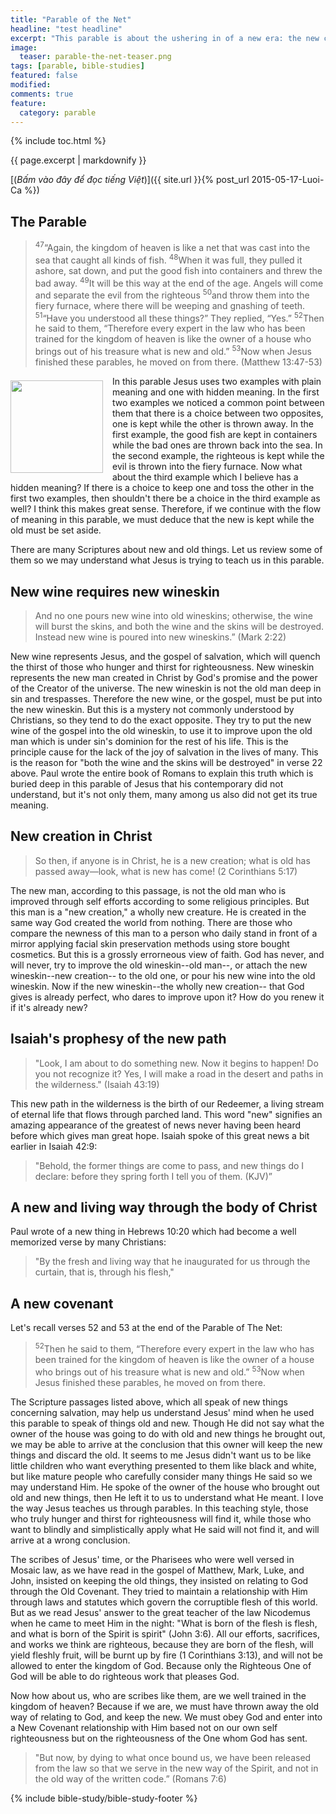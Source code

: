 ```yaml
---
title: "Parable of the Net"
headline: "test headline"
excerpt: "This parable is about the ushering in of a new era: the new covenant between God and Man. (Luke 16:1-8)."
image: 
  teaser: parable-the-net-teaser.png
tags: [parable, bible-studies]
featured: false
modified:
comments: true
feature:
  category: parable
---
```


{% include toc.html %}

{{ page.excerpt | markdownify }}

[(<em>Bấm vào đây để đọc tiếng Việt</em>)]({{ site.url }}{% post_url 2015-05-17-Luoi-Ca %})

## The Parable

> <sup>47</sup>“Again, the kingdom of heaven is like a net that was cast into the sea that caught all kinds of fish. <sup>48</sup>When it was full, they pulled it ashore, sat down, and put the good fish into containers and threw the bad away. <sup>49</sup>It will be this way at the end of the age. Angels will come and separate the evil from the righteous <sup>50</sup>and throw them into the fiery furnace, where there will be weeping and gnashing of teeth. <sup>51</sup>“Have you understood all these things?” They replied, “Yes.” <sup>52</sup>Then he said to them, “Therefore every expert in the law who has been trained for the kingdom of heaven is like the owner of a house who brings out of his treasure what is new and old.” <sup>53</sup>Now when Jesus finished these parables, he moved on from there. (Matthew 13:47-53)

<div>
<p>
<img alt src="{{ site.baseurl }}/assets/images/Fishing-Net-small.jpg" style="border: 0px none; margin: 7px 15px 0px 0px; max-width: 100%; height: 148px; padding: 0px; float: left;">
In this parable Jesus uses two examples with plain meaning and one with hidden meaning. In the first two examples we noticed a common point between them that there is a choice between two opposites, one is kept while the other is thrown away. In the first example, the good fish are kept in containers while the bad ones are thrown back into the sea. In the second example, the righteous is kept while the evil is thrown into the fiery furnace. Now what about the third example which I believe has a hidden meaning? If there is a choice to keep one and toss the other in the first two examples, then shouldn't there be a choice in the third example as well? I think this makes great sense. Therefore, if we continue with the flow of meaning in this parable, we must deduce that the new is kept while the old must be set aside.
</p></div>

There are many Scriptures about new and old things. Let us review some of them so we may understand what Jesus is trying to teach us in this parable.

## New wine requires new wineskin

> And no one pours new wine into old wineskins; otherwise, the wine will burst the skins, and both the wine and the skins will be destroyed. Instead new wine is poured into new wineskins.” (Mark 2:22)

New wine represents Jesus, and the gospel of salvation, which will quench the thirst of those who hunger and thirst for righteousness. New wineskin represents the new man created in Christ by God's promise and the power of the Creator of the universe. The new wineskin is not the old man deep in sin and trespasses. Therefore the new wine, or the gospel, must be put into the new wineskin. But this is a mystery not commonly understood by Christians, so they tend to do the exact opposite. They try to put the new wine of the gospel into the old wineskin, to use it to improve upon the old man which is under sin's dominion for the rest of his life. This is the principle cause for the lack of the joy of salvation in the lives of many. This is the reason for "both the wine and the skins will be destroyed" in verse 22 above. Paul wrote the entire book of Romans to explain this truth which is buried deep in this parable of Jesus that his contemporary did not understand, but it's not only them, many among us also did not get its true meaning.


## New creation in Christ

> So then, if anyone is in Christ, he is a new creation; what is old has passed away—look, what is new has come! (2 Corinthians 5:17)

The new man, according to this passage, is not the old man who is improved through self efforts according to some religious principles. But this man is a "new creation," a wholly new creature. He is created in the same way God created the world from nothing. There are those who compare the newness of this man to a person who daily stand in front of a mirror applying facial skin preservation methods using store bought cosmetics. But this is a grossly errorneous view of faith. God has never, and will never, try to improve the old wineskin--old man--, or attach the new wineskin--new creation-- to the old one, or pour his new wine into the old wineskin. Now if the new wineskin--the wholly new creation-- that God gives is already perfect, who dares to improve upon it? How do you renew it if it's already new?


## Isaiah's prophesy of the new path

> "Look, I am about to do something new. Now it begins to happen! Do you not recognize it? Yes, I will make a road in the desert and paths in the wilderness." (Isaiah 43:19)

This new path in the wilderness is the birth of our Redeemer, a living stream of eternal life that flows through parched land. This word "new" signifies an amazing appearance of the greatest of news never having been heard before which gives man great hope. Isaiah spoke of this great news a bit earlier in Isaiah 42:9:

> "Behold, the former things are come to pass, and new things do I declare: before they spring forth I tell you of them. (KJV)”


## A new and living way through the body of Christ

Paul wrote of a new thing in Hebrews 10:20 which had become a well memorized verse by many Christians:

> "By the fresh and living way that he inaugurated for us through the curtain, that is, through his flesh," 


## A new covenant

Let's recall verses 52 and 53 at the end of the Parable of The Net:

> <sup>52</sup>Then he said to them, “Therefore every expert in the law who has been trained for the kingdom of heaven is like the owner of a house who brings out of his treasure what is new and old.” <sup>53</sup>Now when Jesus finished these parables, he moved on from there.

The Scripture passages listed above, which all speak of new things concerning salvation, may help us understand Jesus' mind when he used this parable to speak of things old and new. Though He did not say what the owner of the house was going to do with old and new things he brought out, we may be able to arrive at the conclusion that this owner will keep the new things and discard the old. It seems to me Jesus didn't want us to be like little children who want everything presented to them like black and white, but like mature people who carefully consider many things He said  so we may understand Him. He spoke of the owner of the house who brought out old and new things, then He left it to us to understand what He meant. I love the way Jesus teaches us through parables. In this teaching style, those who truly hunger and thirst for righteousness will find it, while those who want to blindly and simplistically apply what He said will not find it, and will arrive at a wrong conclusion.

The scribes of Jesus' time, or the Pharisees who were well versed in Mosaic law, as we have read in the gospel of Matthew, Mark, Luke, and John, insisted on keeping the old things, they insisted on relating to God through the Old Covenant. They tried to maintain a relationship with Him through laws and statutes which govern the corruptible flesh of this world. But as we read Jesus' answer to the great teacher of the law Nicodemus when he came to meet Him in the night: <span class="green-letter">"What is born of the flesh is flesh, and what is born of the Spirit is spirit" (John 3:6)</span>. All our efforts, sacrifices, and works we think are righteous, because they are born of the flesh, will yield fleshly fruit, will be burnt up by fire (1 Corinthians 3:13), and will not be allowed to enter the kingdom of God. Because only the Righteous One of God will be able to do righteous work that pleases God.

Now how about us, who are scribes like them, are we well trained in the kingdom of heaven? Because if we are, we must have thrown away the old way of relating to God, and keep the new. We must obey God and enter into a New Covenant relationship with Him based not on our own self righteousness but on the righteousness of the One whom God has sent.

> <span class="green-letter">"But now, by dying to what once bound us, we have been released from the law so that we serve in the new way of the Spirit, and not in the old way of the written code.” (Romans 7:6)</span>

{% include bible-study/bible-study-footer %}

